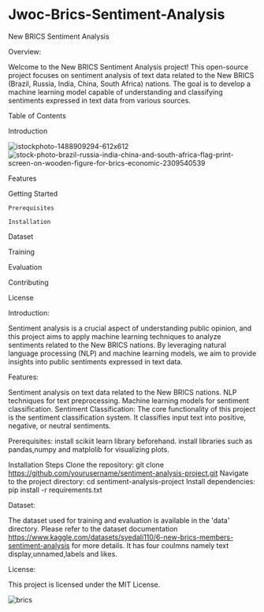 # Jwoc-Brics-Sentiment-Analysis

New BRICS Sentiment Analysis

Overview:


Welcome to the New BRICS Sentiment Analysis project! This open-source project focuses on sentiment analysis of text data related to the New BRICS (Brazil, Russia, India, China, South Africa) nations. The goal is to develop a machine learning model capable of understanding and classifying sentiments expressed in text data from various sources.

Table of Contents

Introduction

![istockphoto-1488909294-612x612](https://github.com/Yuvika-14/Jwoc-Brics-Sentiment-Analysis/assets/147125433/0eb58a8c-74b9-40f5-bb74-eb73c7a271f6)
![stock-photo-brazil-russia-india-china-and-south-africa-flag-print-screen-on-wooden-figure-for-brics-economic-2309540539](https://github.com/Yuvika-14/Jwoc-Brics-Sentiment-Analysis/assets/147125433/70b5068e-08fa-4972-8113-808091027e38)



Features

Getting Started

    Prerequisites
    
    Installation
    


Dataset



Training

Evaluation

Contributing

License


Introduction:

Sentiment analysis is a crucial aspect of understanding public opinion, and this project aims to apply machine learning techniques to analyze sentiments related to the New BRICS nations. By leveraging natural language processing (NLP) and machine learning models, we aim to provide insights into public sentiments expressed in text data.

Features:

Sentiment analysis on text data related to the New BRICS nations.
NLP techniques for text preprocessing.
Machine learning models for sentiment classification.
Sentiment Classification: The core functionality of this project is the sentiment classification system. It classifies input text into positive, negative, or neutral sentiments.

Prerequisites:
install scikiit learn library beforehand.
install libraries such as pandas,numpy and matplolib for visualizing plots.




Installation Steps
Clone the repository: git clone https://github.com/yourusername/sentiment-analysis-project.git
Navigate to the project directory: cd sentiment-analysis-project
Install dependencies: pip install -r requirements.txt


Dataset:

The dataset used for training and evaluation is available in the 'data' directory. Please refer to the dataset documentation  https://www.kaggle.com/datasets/syedali110/6-new-brics-members-sentiment-analysis for more details.
It has four coulmns namely text display,unnamed,labels and likes.

License:

This project is licensed under the MIT License.

![brics](https://github.com/Yuvika-14/Jwoc-Brics-Sentiment-Analysis/assets/147125433/2a8948c2-5063-4c57-ba8d-a58d62e3e4d4)


